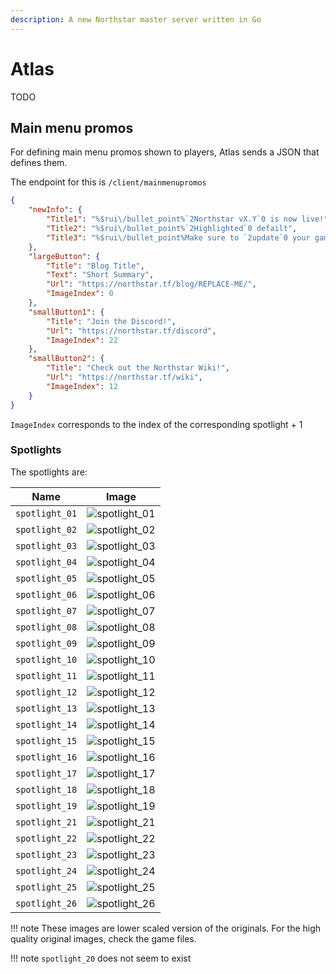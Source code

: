 ```yaml
---
description: A new Northstar master server written in Go
---
```


# Atlas

TODO

## Main menu promos

For defining main menu promos shown to players, Atlas sends a JSON that defines them.

The endpoint for this is `/client/mainmenupromos`

```json
{
    "newInfo": {
        "Title1": "%$rui\/bullet_point%`2Northstar vX.Y`0 is now live!",
        "Title2": "%$rui\/bullet_point%`2Highlighted`0 defailt",
        "Title3": "%$rui\/bullet_point%Make sure to `2update`0 your game!"
    },
    "largeButton": {
        "Title": "Blog Title",
        "Text": "Short Summary",
        "Url": "https://northstar.tf/blog/REPLACE-ME/",
        "ImageIndex": 0
    },
    "smallButton1": {
        "Title": "Join the Discord!",
        "Url": "https://northstar.tf/discord",
        "ImageIndex": 22
    },
    "smallButton2": {
        "Title": "Check out the Northstar Wiki!",
        "Url": "https://northstar.tf/wiki",
        "ImageIndex": 12
    }
}
```

`ImageIndex` corresponds to the index of the corresponding spotlight + 1

### Spotlights

The spotlights are:

| Name           | Image                                                                |
| -------------- | -------------------------------------------------------------------- |
| `spotlight_01` | ![spotlight_01](../../../_static/images/spotlights/spotlight_01.png) |
| `spotlight_02` | ![spotlight_02](../../../_static/images/spotlights/spotlight_02.png) |
| `spotlight_03` | ![spotlight_03](../../../_static/images/spotlights/spotlight_03.png) |
| `spotlight_04` | ![spotlight_04](../../../_static/images/spotlights/spotlight_04.png) |
| `spotlight_05` | ![spotlight_05](../../../_static/images/spotlights/spotlight_05.png) |
| `spotlight_06` | ![spotlight_06](../../../_static/images/spotlights/spotlight_06.png) |
| `spotlight_07` | ![spotlight_07](../../../_static/images/spotlights/spotlight_07.png) |
| `spotlight_08` | ![spotlight_08](../../../_static/images/spotlights/spotlight_08.png) |
| `spotlight_09` | ![spotlight_09](../../../_static/images/spotlights/spotlight_09.png) |
| `spotlight_10` | ![spotlight_10](../../../_static/images/spotlights/spotlight_10.png) |
| `spotlight_11` | ![spotlight_11](../../../_static/images/spotlights/spotlight_11.png) |
| `spotlight_12` | ![spotlight_12](../../../_static/images/spotlights/spotlight_12.png) |
| `spotlight_13` | ![spotlight_13](../../../_static/images/spotlights/spotlight_13.png) |
| `spotlight_14` | ![spotlight_14](../../../_static/images/spotlights/spotlight_14.png) |
| `spotlight_15` | ![spotlight_15](../../../_static/images/spotlights/spotlight_15.png) |
| `spotlight_16` | ![spotlight_16](../../../_static/images/spotlights/spotlight_16.png) |
| `spotlight_17` | ![spotlight_17](../../../_static/images/spotlights/spotlight_17.png) |
| `spotlight_18` | ![spotlight_18](../../../_static/images/spotlights/spotlight_18.png) |
| `spotlight_19` | ![spotlight_19](../../../_static/images/spotlights/spotlight_19.png) |
| `spotlight_21` | ![spotlight_21](../../../_static/images/spotlights/spotlight_21.png) |
| `spotlight_22` | ![spotlight_22](../../../_static/images/spotlights/spotlight_22.png) |
| `spotlight_23` | ![spotlight_23](../../../_static/images/spotlights/spotlight_23.png) |
| `spotlight_24` | ![spotlight_24](../../../_static/images/spotlights/spotlight_24.png) |
| `spotlight_25` | ![spotlight_25](../../../_static/images/spotlights/spotlight_25.png) |
| `spotlight_26` | ![spotlight_26](../../../_static/images/spotlights/spotlight_26.png) |

!!! note
    These images are lower scaled version of the originals.
    For the high quality original images, check the game files.

!!! note
    `spotlight_20` does not seem to exist
